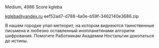 Medium, 4986 Score
kgleba

kgleba@yandex.ru
eef52ad7-d788-4a0e-b59f-3462140e3686.zip

В нашем городке упал метеорит, на котором виднеются таинственные письмена и любезно оставленный инопланетянами алгоритм шифрования. Помогите Работникам Академии Ностальгии докопаться до истины.
